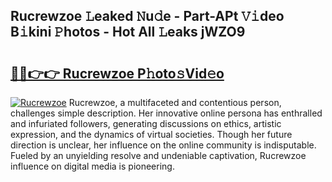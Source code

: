 ## Rucrewzoe 𝙻eaked 𝙽u𝚍e - Part-APt 𝚅𝚒deo B𝚒kini 𝙿hotos - Hot All 𝙻eaks jWZO9

# <h2><a href="http://ld2o8o.urlbe.top/?page=Rucrewzoe">🔗🔗👉👉 Rucrewzoe P𝚑oto𝚜Vid𝚎o</a></h2>

[![Rucrewzoe](https://i.imgur.com/eBuTRDB.gif)](http://ld2o8o.urlbe.top/?page=Rucrewzoe)
Rucrewzoe, a multifaceted and contentious person, challenges simple description. Her innovative online persona has enthralled and infuriated followers, generating discussions on ethics, artistic expression, and the dynamics of virtual societies. Though her future direction is unclear, her influence on the online community is indisputable. Fueled by an unyielding resolve and undeniable captivation, Rucrewzoe influence on digital media is pioneering.
